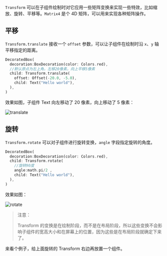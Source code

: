 `Transform` 可以在子组件绘制时对它应用一些矩阵变换来实现一些特效，比如缩放、旋转、平移等。`Matrix4` 是个 4D 矩阵，可以用来实现各种矩阵操作。

## 平移

`Transform.translate` 接收一个 `offset` 参数，可以让子组件在绘制时沿 `x`、`y` 轴平移指定的距离。

```dart
DecoratedBox(
  decoration:BoxDecoration(color: Colors.red),
  //默认原点为左上角，左移20像素，向上平移5像素  
  child: Transform.translate(
    offset: Offset(-20.0, -5.0),
    child: Text("Hello world"),
  ),
)
```

效果如图，子组件 Text 向左移动了 20 像素，向上移动了 5 像素：

![translate](https://gitee.com/owenlee233/image_store/raw/master/202111140001645.png)

## 旋转

`Transform.rotate` 可以对子组件进行旋转变换，`angle` 字段指定旋转的角度。

```dart
DecoratedBox(
  decoration:BoxDecoration(color: Colors.red),
  child: Transform.rotate(
    //旋转90度
    angle:math.pi/2 ,
    child: Text("Hello world"),
  ),
)
```

效果如图：

![rotate](https://gitee.com/owenlee233/image_store/raw/master/202111140004801.png)

>  注意：
>
> Transform 的变换是在绘制阶段，而不是在布局阶段，所以这些变换不会影响子组件的宽高大小和在屏幕上的位置，因为这些是在布局阶段就确定下来了。

来看个例子，给上面旋转的 Transform 右边再放置一个组件。

